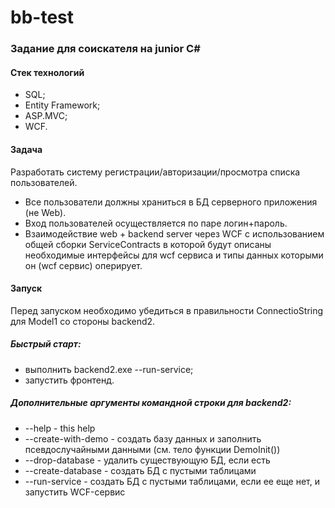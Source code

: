 # bb-test
### Задание для соискателя на junior C#

#### Стек технологий
* SQL;
* Entity Framework;
* ASP.MVC;
* WCF.

#### Задача
Разработать систему регистрации/авторизации/просмотра списка пользователей.
* Все пользователи должны храниться в БД серверного приложения (не Web).
* Вход пользователей осуществляется по паре логин+пароль.
* Взаимодействие web + backend server через WCF с использованием общей сборки ServiceContracts в которой будут описаны необходимые интерфейсы для wcf сервиса и типы данных которыми он (wcf сервис) оперирует.

#### Запуск
Перед запуском необходимо убедиться в правильности ConnectioString для Model1 со стороны backend2.

##### Быстрый старт:
* выполнить backend2.exe --run-service;
* запустить фронтенд.

##### Дополнительные аргументы командной строки для backend2:
* --help - this help
* --create-with-demo - создать базу данных и заполнить псевдослучайными данными (см. тело функции DemoInit())
* --drop-database - удалить существующую БД, если есть
* --create-database - создать БД с пустыми таблицами
* --run-service - создать БД с пустыми таблицами, если ее еще нет, и запустить WCF-сервис